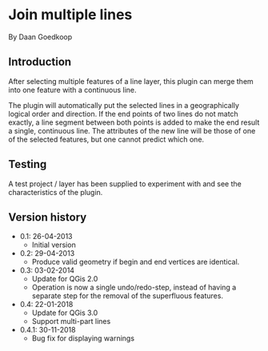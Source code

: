 Join multiple lines
===================
By Daan Goedkoop

Introduction
------------

After selecting multiple features of a line layer, this plugin can merge
them into one feature with a continuous line.

The plugin will automatically put the selected lines in a geographically
logical order and direction. If the end points of two lines do not match
exactly, a line segment between both points is added to make the end result
a single, continuous line. The attributes of the new line will be those of
one of the selected features, but one cannot predict which one.

Testing
-------

A test project / layer has been supplied to experiment with and see the
characteristics of the plugin.

Version history
---------------

* 0.1: 26-04-2013
     * Initial version
* 0.2: 29-04-2013
     * Produce valid geometry if begin and end vertices are identical.
* 0.3: 03-02-2014
     * Update for QGis 2.0
     * Operation is now a single undo/redo-step, instead of having a
       separate step for the removal of the superfluous features.
* 0.4: 22-01-2018
     * Update for QGis 3.0
     * Support multi-part lines
* 0.4.1: 30-11-2018
     * Bug fix for displaying warnings
